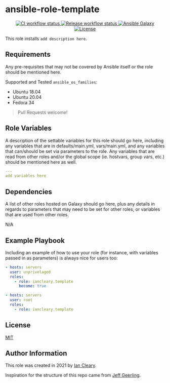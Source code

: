 ansible-role-template
=========

<p align="center">

<a href="https://github.com/iancleary/ansible-role-template/actions?query=workflow%3Aci" target="_blank">
    <img src="https://github.com/iancleary/ansible-role-template/workflows/CI/badge.svg" alt="CI workflow status">
</a>

<a href="https://github.com/iancleary/ansible-role-template/actions?query=workflow%3Arelease" target="_blank">
    <img src="https://github.com/iancleary/ansible-role-template/workflows/Release/badge.svg" alt="Release workflow status">
</a>
<a href="https://galaxy.ansible.com/iancleary/template" target="_blank">
    <img src="https://img.shields.io/badge/ansible--galaxy-iancleary.template-blue.svg" alt="Ansible Galaxy">
</a>
<a href="https://raw.githubusercontent.com/iancleary/ansible-role-template/main/LICENSE" target="_blank">
    <img src="https://img.shields.io/badge/license-MIT-blue.svg" alt="License">
</a>
</p>

This role installs `add description here`.

Requirements
------------

Any pre-requisites that may not be covered by Ansible itself or the role should be mentioned here.

Supported and Tested `ansible_os_families`:

* Ubuntu 18.04
* Ubuntu 20.04
* Fedora 34

> Pull Requests welcome!

Role Variables
--------------

A description of the settable variables for this role should go here, including any variables that are in defaults/main.yml, vars/main.yml, and any variables that can/should be set via parameters to the role. Any variables that are read from other roles and/or the global scope (ie. hostvars, group vars, etc.) should be mentioned here as well.

```yaml
---
add variables here
```

Dependencies
------------

A list of other roles hosted on Galaxy should go here, plus any details in regards to parameters that may need to be set for other roles, or variables that are used from other roles.

N/A

Example Playbook
----------------

Including an example of how to use your role (for instance, with variables passed in as parameters) is always nice for users too:

```yaml
- hosts: servers
  user: unprivelaged
  roles:
    - role: iancleary.template
      become: true
```

```yaml
- hosts: servers
  user: root
  roles:
    - role: iancleary.template
```

License
-------

[MIT](LICENSE)

Author Information
------------------

This role was created in 2021 by [Ian Cleary](https://iancleary.me).

Inspiration for the structure of this repo came from [Jeff Geerling](https://github.com/geerlingguy/ansible-role-nginx).

